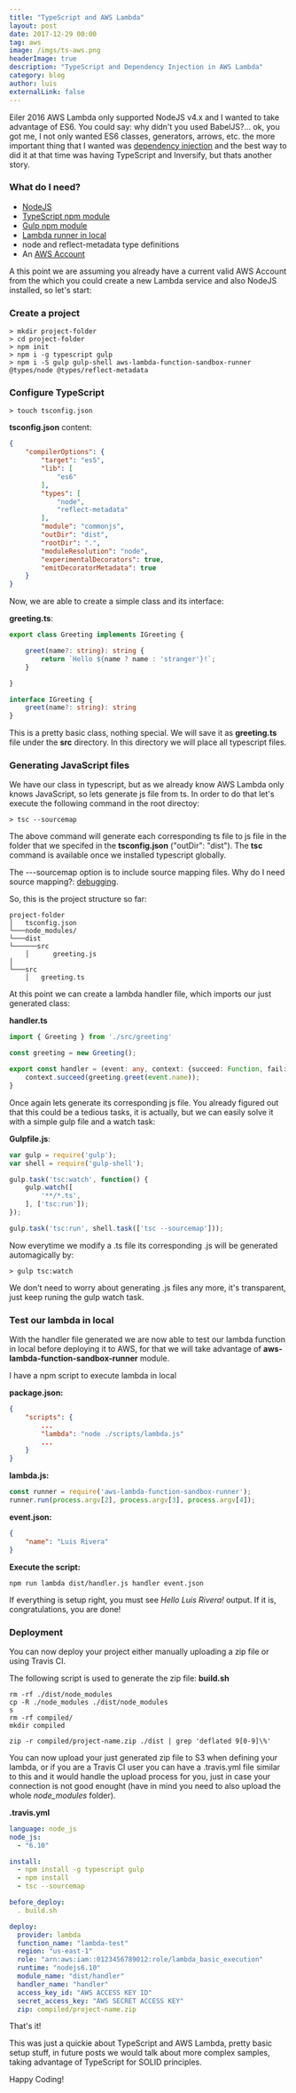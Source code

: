 ```yaml
---
title: "TypeScript and AWS Lambda"
layout: post
date: 2017-12-29 00:00
tag: aws
image: /imgs/ts-aws.png
headerImage: true
description: "TypeScript and Dependency Injection in AWS Lambda"
category: blog
author: luis
externalLink: false
---
```


Eiler 2016 AWS Lambda only supported NodeJS v4.x and I wanted to take advantage of ES6. You could say: why didn't you used BabelJS?... ok, you got me, I not only wanted ES6 classes, generators, arrows, etc. the more important thing that I wanted was [dependency injection](https://en.wikipedia.org/wiki/Dependency_injection) and the best way to did it at that time was having TypeScript and Inversify, but thats another story. 

### What do I need?

- [NodeJS](https://nodejs.org/en/)
- [TypeScript npm module](https://www.npmjs.com/package/typescript)
- [Gulp npm module](https://www.npmjs.com/package/gulp)
- [Lambda runner in local](https://www.npmjs.com/package/aws-lambda-function-sandbox-runner)
- node and reflect-metadata type definitions
- An [AWS Account](https://aws.amazon.com/account/)

A this point we are assuming you already have a current valid AWS Account from the which you could create a new Lambda service and also NodeJS installed, so let's start:

### Create a project

```shell
> mkdir project-folder
> cd project-folder
> npm init
> npm i -g typescript gulp
> npm i -S gulp gulp-shell aws-lambda-function-sandbox-runner @types/node @types/reflect-metadata
```

### Configure TypeScript

```shell
> touch tsconfig.json
```

**tsconfig.json** content:
```json
{
    "compilerOptions": {
        "target": "es5",
        "lib": [
            "es6"
        ],
        "types": [
            "node",
            "reflect-metadata"
        ],
        "module": "commonjs",
        "outDir": "dist",
        "rootDir": ".",
        "moduleResolution": "node",
        "experimentalDecorators": true,
        "emitDecoratorMetadata": true
    }
}
```

Now, we are able to create a simple class and its interface:

**greeting.ts**:
```typescript
export class Greeting implements IGreeting {

    greet(name?: string): string {
        return `Hello ${name ? name : 'stranger'}!`; 
    }

}

interface IGreeting {
    greet(name?: string): string
}

```

This is a pretty basic class, nothing special. We will save it as <strong>greeting.ts</strong> file under the <strong>src</strong> directory. In this directory we will place all typescript files.

### Generating JavaScript files

We have our class in typescript, but as we already know AWS Lambda only knows JavaScript, so lets generate js file from ts. In order to do that let's execute the following command in the root directoy:

```shell
> tsc --sourcemap
```

The above command will generate each corresponding ts file to js file in the folder that we specifed in the __tsconfig.json__ ("outDir": "dist"). The **tsc** command is available once we installed typescript globally.

The ---sourcemap option is to include source mapping files. Why do I need source mapping?: [debugging](https://developers.google.com/web/tools/chrome-devtools/javascript/source-maps).

So, this is the project structure so far:

```
project-folder
│   tsconfig.json
└───node_modules/
└───dist
└──────src
    │      greeting.js
│   
└───src
    │   greeting.ts
```

At this point we can create a lambda handler file, which imports our just generated class:

**handler.ts**
```ts
import { Greeting } from './src/greeting'

const greeting = new Greeting();

export const handler = (event: any, context: {succeed: Function, fail: Function}) => {
    context.succeed(greeting.greet(event.name));
}
```

Once again lets generate its corresponding js file. You already figured out that this could be a tedious tasks, it is actually, but we can easily solve it with a simple gulp file and a watch task:

**Gulpfile.js**:

```javascript
var gulp = require('gulp');
var shell = require('gulp-shell');

gulp.task('tsc:watch', function() {
    gulp.watch([
        '**/*.ts',
    ], ['tsc:run']);
});

gulp.task('tsc:run', shell.task(['tsc --sourcemap']));
```

Now everytime we modify a .ts file its corresponding .js will be generated automagically by:

```shell
> gulp tsc:watch
```

We don't need to worry about generating .js files any more, it's transparent, just keep runing the gulp watch task.

### Test our lambda in local

With the handler file generated we are now able to test our lambda function in local before deploying it to AWS, for that we will take advantage of **aws-lambda-function-sandbox-runner** module.

I have a npm script to execute lambda in local

**package.json:**
```json
{
    "scripts": {
        ...
        "lambda": "node ./scripts/lambda.js"
        ...
    }
}
```

**lambda.js:**
```javascript
const runner = require('aws-lambda-function-sandbox-runner');
runner.run(process.argv[2], process.argv[3], process.argv[4]);
```

**event.json:**
```json
{
    "name": "Luis Rivera"
}
```


**Execute the script:**
```shell
npm run lambda dist/handler.js handler event.json
```

If everything is setup right, you must see <i>Hello Luis Rivera!</i> output. If it is, congratulations, you are done!

### Deployment

You can now deploy your project either manually uploading a zip file or using Travis CI.

The following script is used to generate the zip file:
**build.sh**
```shell
rm -rf ./dist/node_modules
cp -R ./node_modules ./dist/node_modules
s
rm -rf compiled/
mkdir compiled

zip -r compiled/project-name.zip ./dist | grep 'deflated 9[0-9]\%'
```

You can now upload your just generated zip file to S3 when defining your lambda, or if you are a Travis CI user you can have a .travis.yml file similar to this and it would handle the upload process for you, just in case your connection is not good enought (have in mind you need to also upload the whole <i>node_modules</i> folder).

**.travis.yml**
```yaml
language: node_js
node_js:
  - "6.10"

install:
  - npm install -g typescript gulp
  - npm install
  - tsc --sourcemap

before_deploy:
  . build.sh  

deploy:
  provider: lambda
  function_name: "lambda-test"
  region: "us-east-1"
  role: "arn:aws:iam::0123456789012:role/lambda_basic_execution"
  runtime: "nodejs6.10"
  module_name: "dist/handler"
  handler_name: "handler"
  access_key_id: "AWS ACCESS KEY ID"
  secret_access_key: "AWS SECRET ACCESS KEY"
  zip: compiled/project-name.zip
```

That's it!

This was just a quickie about TypeScript and AWS Lambda, pretty basic setup stuff, in future posts we would talk about more complex samples, taking advantage of TypeScript for SOLID principles.

Happy Coding!
